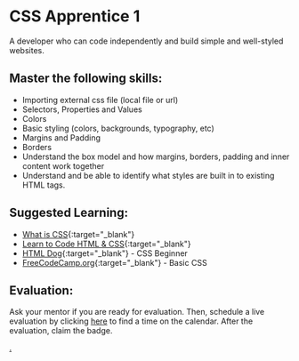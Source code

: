 # CSS Apprentice 1

A developer who can code independently and build simple and well-styled websites.

## Master the following skills:

* Importing external css file (local file or url)
* Selectors, Properties and Values
* Colors
* Basic styling (colors, backgrounds, typography, etc)
* Margins and Padding
* Borders
* Understand the box model and how margins, borders, padding and inner content work together
* Understand and be able to identify what styles are built in to existing HTML tags.

## Suggested Learning: 
* [What is CSS](https://www.colorcode.io/course/css-basics){:target="_blank"}
* [Learn to Code HTML & CSS](https://learn.shayhowe.com/html-css/){:target="_blank"}
* [HTML Dog](https://www.htmldog.com/guides/css/beginner/){:target="_blank"} - CSS Beginner
* [FreeCodeCamp.org](https://www.freecodecamp.org/learn/responsive-web-design/basic-css/){:target="_blank"} - Basic CSS

## Evaluation:

Ask your mentor if you are ready for evaluation. Then, schedule a live evaluation by clicking [here](https://calendly.com/codex-academy/level-1-mastery-evaluation?a1=CSS%20Apprentice%201&a2=O8cej6IdSwiTET8_a98TdA) to find a time on the calendar. After the evaluation, claim the badge.

[.](level-1)